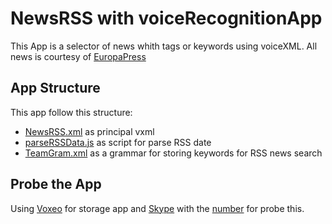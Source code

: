 # NewsRSS with voiceRecognitionApp
This App is a selector of news whith tags or keywords using voiceXML.
All news is courtesy of [EuropaPress](http://www.europapress.es)

## App Structure
This app follow this structure:
 - [NewsRSS.xml]() as principal vxml
 - [parseRSSData.js]() as script for parse RSS date
 - [TeamGram.xml]() as a grammar for storing keywords for RSS news search

## Probe the App
Using [Voxeo](https://evolution.voxeo.com) for storage app and [Skype](http://www.skype.com) with the 
[number](<skype:+990009369990065402?call>) for probe this.
